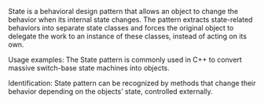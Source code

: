 State is a behavioral design pattern that allows an object to change the behavior when its internal state changes.
The pattern extracts state-related behaviors into separate state classes and forces the original object to 
delegate the work to an instance of these classes, instead of acting on its own.

Usage examples: The State pattern is commonly used in C++ to convert massive switch-base state machines into objects.

Identification: State pattern can be recognized by methods that change their behavior depending on the objects’ state, 
controlled externally.
